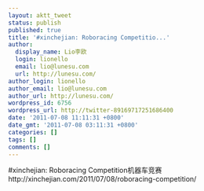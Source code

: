 ```yaml
---
layout: aktt_tweet
status: publish
published: true
title: '#xinchejian: Roboracing Competitio...'
author:
  display_name: Lio李欧
  login: lionello
  email: lio@lunesu.com
  url: http://lunesu.com/
author_login: lionello
author_email: lio@lunesu.com
author_url: http://lunesu.com/
wordpress_id: 6756
wordpress_url: http://twitter-89169717251686400
date: '2011-07-08 11:11:31 +0800'
date_gmt: '2011-07-08 03:11:31 +0800'
categories: []
tags: []
comments: []
---
```

<p>#xinchejian: <!--:en-->Roboracing Competition<!--:--><!--:zh-->机器车竞赛<!--:--> http://xinchejian.com/2011/07/08/roboracing-competition/</p>
